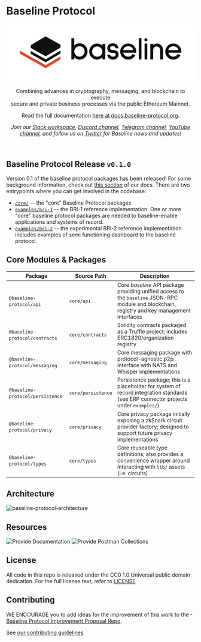 # Baseline Protocol

<div align="center">
  <img alt="Baseline" src="docs/assets/baseline-logo/Web/examples/PNGs/horizontal/baselineHorizontal-Logo-FullColor.png" />
  <p>
    Combining advances in cryptography, messaging, and blockchain to execute
    <br/>
    secure and private business processes via the public Ethereum Mainnet.
  </p>
  Read the full documentation <a href="https://docs.baseline-protocol.org">here at docs.baseline-protocol.org</a>.
  <p>
    <em>Join our <a href="https://communityinviter.com/apps/ethereum-baseline/join-us">Slack workspace</a>, <a href="https://discord.gg/NE8AYD7">Discord channel</a>, <a href="https://t.me/baselineprotocol">Telegram channel</a>, <a href="https://www.youtube.com/channel/UCPkZ73TH69tMBaC111wxHYw">YouTube channel</a>,  and follow us on <a href="https://twitter.com/baselineproto">Twitter</a> for Baseline news and updates!</em>
  </p>
  <br/>
</div>

## Baseline Protocol Release `v0.1.0`

Version 0.1 of the baseline protocol packages has been released! For some background information, check out [this section](https://docs.baseline-protocol.org/baseline-protocol/the-baseline-protocol) of our docs. There are two entrypoints where you can get involved in the codebase:
- [`core/`](https://github.com/ethereum-oasis/baseline/tree/master/core) -- the "core" Baseline Protocol packages
- [`examples/bri-1`](https://github.com/ethereum-oasis/baseline/tree/master/examples/bri-1/base-example) -- the BRI-1 reference implementation.
One or more "core" baseline protocol packages are needed to baseline-enable applications and systems of record.
- [`examples/bri-2`](https://github.com/ethereum-oasis/baseline/tree/master/examples/bri-2/base-example) -- the experimental BRI-2 reference implementation includes examples of semi functioning dashboard to the baseline protocol.

## Core Modules & Packages
| Package | Source Path | Description |
| -------- | ----- | ----------- |
| `@baseline-protocol/api` | `core/api` | Core *baseline* API package providing unified access to the `baseline` JSON-RPC module and blockchain, registry and key management interfaces |
| `@baseline-protocol/contracts` | `core/contracts` | Solidity contracts packaged as a Truffle project; includes ERC1820/organization registry |
| `@baseline-protocol/messaging` | `core/messaging` | Core messaging package with protocol-agnostic p2p interface with NATS and Whisper implementations |
| `@baseline-protocol/persistence` | `core/persistence` | Persistence package; this is a placeholder for system of record integration standards (see ERP connector projects under `examples/`) |
| `@baseline-protocol/privacy` | `core/privacy` | Core privacy package initially exposing a zkSnark circuit provider factory; designed to support future privacy implementations |
| `@baseline-protocol/types` | `core/types` | Core reuseable type definitions; also provides a convenience wrapper around interacting with `lib/` assets (i.e. circuits) |

## Architecture
![baseline-protocol-architecture](https://user-images.githubusercontent.com/161261/86484557-79504f00-bd24-11ea-8edb-d665cb55db20.png)


## Resources
![Provide Documentation](https://docs.provide.services/)
![Provide Postman Collections](https://github.com/provideplatform/provide-postman)


## License

All code in this repo is released under the CC0 1.0 Universal public domain dedication. For the full license text, refer to [LICENSE](LICENSE)

## Contributing

WE ENCOURAGE you to add ideas for the improvement of this work to the -[Baseline Protocol Improvement Proposal Repo](https://github.com/eea-oasis/baseline-blips/issues).

See [our contributing guidelines](CONTRIBUTING.md)


